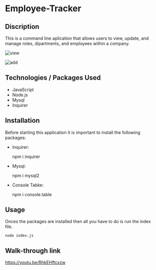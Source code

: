 # Employee-Tracker

## Discription
This is a command line aplication that allows users to view, update, and manage roles, dipartments, and employees within a company.

![view](https://user-images.githubusercontent.com/90799809/228093416-2b12f9d1-9f56-4657-b90f-57a44263c07d.png)


![add](https://user-images.githubusercontent.com/90799809/228093429-f3444931-126e-490f-8775-9e5b471008eb.png)


## Technologies / Packages Used
- JavaScript
- Node.js
- Mysql
- Inquirer

## Installation
Before starting this application it is important to install the following packages:
- Inquirer: 
   
   npm i inquirer
- Mysql: 
   
   npm i mysql2
- Console Tabke: 
    
    npm i console.table

## Usage
Onces the packages are installed then all you have to do is run the index file.

    node index.js

## Walk-through link

https://youtu.be/RhkEHftcxzw
